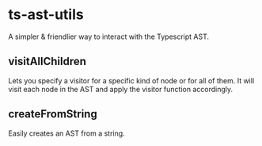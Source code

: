 # ts-ast-utils

A simpler & friendlier way to interact with the Typescript AST.

## visitAllChildren

Lets you specify a visitor for a specific kind of node or for all of them. It will visit each node in the AST and apply the visitor function accordingly.

## createFromString

Easily creates an AST from a string.
